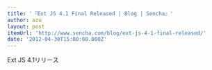 ```yaml
---
title: '『Ext JS 4.1 Final Released | Blog | Sencha』'
author: azu
layout: post
itemUrl: 'http://www.sencha.com/blog/ext-js-4-1-final-released/'
date: '2012-04-30T15:00:00.000Z'
---
```

Ext JS 4.1リリース
